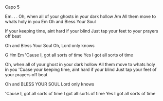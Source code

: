 Capo 5

Em. . . 
Oh, when all of your ghosts in your dark hollow
                                Am
All them move to whats holy in you
                    Em
Oh and Bless Your Soul

If your keeping time, aint hard if your blind
Just tap your feet to your prayers off beat

Oh and Bless Your Soul
Oh, Lord only knows

G Hm Em
'Cause I, got all sorts of time
Yes I got all sorts of time

Oh, when all of your ghost in your dark hollow
All them move to whats holy in you
'Cuase your keeping time, aint hard if your blind
Just tap your feet of your prayers off beat

Oh and BLESS YOUR SOUL
Lord only knows

'Cause I, got all sorts of time
I got all sorts of time
Yes I got all sorts of time